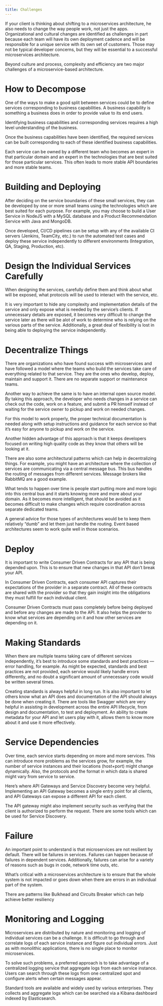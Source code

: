 ```yaml
---
title: Challenges
---
```


If your client is thinking about shifting to a microservices architecture, he also needs to change the way people work, not just the apps.
Organizational and cultural changes are identified as challenges in part because each team will have its own deployment cadence and will be responsible for a unique service with its own set of customers. Those may not be typical developer concerns, but they will be essential to a successful microservices architecture.

Beyond culture and process, complexity and efficiency are two major challenges of a microservice-based architecture.


# How to Decompose

One of the ways to make a good split between services could be to define services corresponding to business capabilities. A business capability is something a business does in order to provide value to its end users.

Identifying business capabilities and corresponding services requires a high level understanding of the business.

Once the business capabilities have been identified, the required services can be built corresponding to each of these identified business capabilities.

Each service can be owned by a different team who becomes an expert in that particular domain and an expert in the technologies that are best suited for those particular services. This often leads to more stable API boundaries and more stable teams.

# Building and Deploying

After deciding on the service boundaries of these small services, they can be developed by one or more small teams using the technologies which are best suited for each purpose. For example, you may choose to build a User Service in NodeJS with a MySQL database and a Product Recommendation Service with Java and MongoDB.

Once developed, CI/CD pipelines can be setup with any of the available CI servers (Jenkins, TeamCity, etc.) to run the automated test cases and deploy these service independently to different environments (Integration, QA, Staging, Production, etc).

# Design the Individual Services Carefully

When designing the services, carefully define them and think about what will be exposed, what protocols will be used to interact with the service, etc.

It is very important to hide any complexity and implementation details of the service and only expose what is needed by the service’s clients. If unnecessary details are exposed, it becomes very difficult to change the service later as there will be alot of work to determine who is relying on the various parts of the service. Additionally, a great deal of flexibility is lost in being able to deploying the service independently.

# Decentralize Things

There are organizations who have found success with microservices and have followed a model where the teams who build the services take care of everything related to that service. They are the ones who develop, deploy, maintain and support it. There are no separate support or maintenance teams.

Another way to achieve the same is to have an internal open source model. By taking this approach, the developer who needs changes in a service can check out the code, work on a feature, and submit a PR himself instead of waiting for the service owner to pickup and work on needed changes.

For this model to work properly, the proper technical documentation is needed along with setup instructions and guidance for each service so that it’s easy for anyone to pickup and work on the service.

Another hidden advantage of this approach is that it keeps developers focused on writing high quality code as they know that others will be looking at it.

There are also some architectural patterns which can help in decentralizing things. For example, you might have an architecture where the collection of services are communicating via a central message bus. This bus handles the routing of messages from different services. Message brokers like RabbitMQ are a good example.

What tends to happen over time is people start putting more and more logic into this central bus and it starts knowing more and more about your domain. As it becomes more intelligent, that should be avoided as it becomes difficult to make changes which require coordination across separate dedicated teams.

A general advice for those types of architectures would be to keep them relatively “dumb” and let them just handle the routing. Event based architectures seem to work quite well in those scenarios.

# Deploy

It is important to write Consumer Driven Contracts for any API that is being depended upon. This is to ensure that new changes in that API don’t break your API.

In Consumer Driven Contracts, each consumer API captures their expectations of the provider in a separate contract. All of these contracts are shared with the provider so that they gain insight into the obligations they must fulfill for each individual client.

Consumer Driven Contracts must pass completely before being deployed and before any changes are made to the API. It also helps the provider to know what services are depending on it and how other services are depending on it.


# Making Standards

When there are multiple teams taking care of different services independently, it’s best to introduce some standards and best practices — error handling, for example. As might be expected, standards and best practices are not provided, each service would likely handle errors differently, and no doubt a significant amount of unnecessary code would be written several times.

Creating standards is always helpful in long run. It is also important to let others know what an API does and documentation of the API should always be done when creating it. There are tools like Swagger which are very helpful in assisting in development across the entire API lifecycle, from design and documentation, to test and deployment. An ability to create metadata for your API and let users play with it, allows them to know more about it and use it more effectively.

# Service Dependencies

Over time, each service starts depending on more and more services. This can introduce more problems as the services grow, for example, the number of service instances and their locations (host+port) might change dynamically. Also, the protocols and the format in which data is shared might vary from service to service.

Here’s where API Gateways and Service Discovery become very helpful. Implementing an API Gateway becomes a single entry point for all clients, and API Gateways can expose a different API for each client.

The API gateway might also implement security such as verifying that the client is authorized to perform the request. There are some tools which can be used for Service Discovery.

#  Failure

An important point to understand is that microservices are not resilient by default. There will be failures in services. Failures can happen because of failures in dependent services. Additionally, failures can arise for a variety of reasons such as bugs in code, network time outs, etc.

What’s critical with a microservices architecture is to ensure that the whole system is not impacted or goes down when there are errors in an individual part of the system.

There are patterns like Bulkhead and Circuits Breaker which can help achieve better resiliency

# Monitoring and Logging

Microservices are distributed by nature and monitoring and logging of individual services can be a challenge. It is difficult to go through and correlate logs of each service instance and figure out individual errors. Just as with monolithic applications, there is no single place to monitor microservices.

To solve such problems, a preferred approach is to take advantage of a centralized logging service that aggregate logs from each service instance. Users can search through these logs from one centralized spot and configure alerts when certain messages appear.

Standard tools are available and widely used by various enterprises. They collects and aggregate logs which can be searched via a Kibana dashboard indexed by Elasticsearch.
